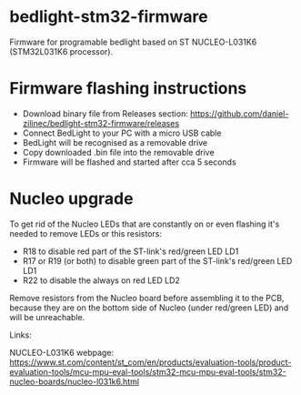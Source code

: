 # bedlight-stm32-firmware
Firmware for programable bedlight based on ST NUCLEO-L031K6 (STM32L031K6 processor).

# Firmware flashing instructions
* Download binary file from Releases section: https://github.com/daniel-zilinec/bedlight-stm32-firmware/releases
* Connect BedLight to your PC with a micro USB cable
* BedLight will be recognised as a removable drive
* Copy downloaded .bin file into the removable drive
* Firmware will be flashed and started after cca 5 seconds

# Nucleo upgrade
To get rid of the Nucleo LEDs that are constantly on or even flashing it's needed to remove LEDs or this resistors:
* R18 to disable red part of the ST-link's red/green LED LD1
* R17 or R19 (or both) to disable green part of the ST-link's red/green LED LD1
* R22 to disable the always on red LED LD2

Remove resistors from the Nucleo board before assembling it to the PCB, because they are on the bottom side of Nucleo (under red/green LED) and will be unreachable.

Links:

NUCLEO-L031K6 webpage: https://www.st.com/content/st_com/en/products/evaluation-tools/product-evaluation-tools/mcu-mpu-eval-tools/stm32-mcu-mpu-eval-tools/stm32-nucleo-boards/nucleo-l031k6.html
